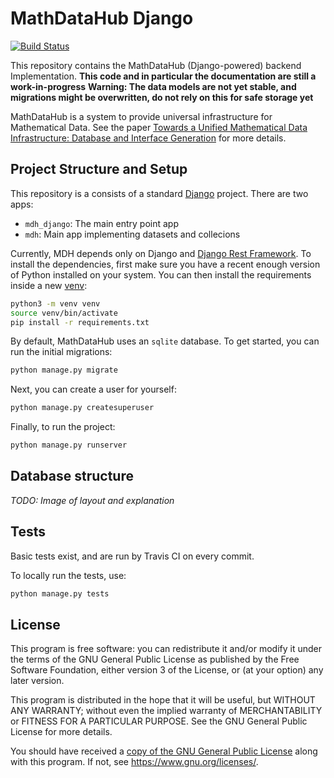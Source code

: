 # MathDataHub Django

[![Build Status](https://travis-ci.org/MathHubInfo/mdh_django.svg?branch=master)](https://travis-ci.org/MathHubInfo/mdh_django)

This repository contains the MathDataHub (Django-powered) backend Implementation. 
__This code and in particular the documentation are still a work-in-progress__
__Warning: The data models are not yet stable, and migrations might be overwritten, do not rely on this for safe storage yet__

MathDataHub is a system to provide universal infrastructure for Mathematical Data. 
See the paper [Towards a Unified Mathematical Data Infrastructure: Database and Interface Generation](https://kwarc.info/people/mkohlhase/papers/cicm19-MDH.pdf)
for more details. 

## Project Structure and Setup

This repository is a consists of a standard [Django](https://www.djangoproject.com/) project. 
There are two apps:

- `mdh_django`: The main entry point app
- `mdh`: Main app implementing datasets and collecions

Currently, MDH depends only on Django and [Django Rest Framework](https://www.django-rest-framework.org/).
To install the dependencies, first make sure you have a recent enough version of Python installed on your system. 
You can then install the requirements inside a new [venv](https://docs.python.org/3/library/venv.html):

```bash
python3 -m venv venv
source venv/bin/activate
pip install -r requirements.txt
```

By default, MathDataHub uses an `sqlite` database. 
To get started, you can run the initial migrations:

```bash
python manage.py migrate
```

Next, you can create a user for yourself:

```bash
python manage.py createsuperuser
```

Finally, to run the project:

```bash
python manage.py runserver
```

## Database structure

*TODO: Image of layout and explanation*


## Tests

Basic tests exist, and are run by Travis CI on every commit. 

To locally run the tests, use:

```bash
python manage.py tests
```

## License

This program is free software: you can redistribute it and/or modify
it under the terms of the GNU General Public License as published by
the Free Software Foundation, either version 3 of the License, or
(at your option) any later version.

This program is distributed in the hope that it will be useful,
but WITHOUT ANY WARRANTY; without even the implied warranty of
MERCHANTABILITY or FITNESS FOR A PARTICULAR PURPOSE.  See the
GNU General Public License for more details.

You should have received a [copy of the GNU General Public License](LICENSE.md)
along with this program.  If not, see <https://www.gnu.org/licenses/>.

